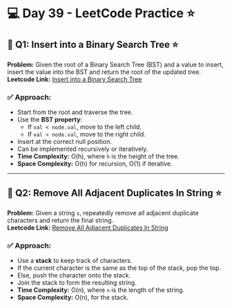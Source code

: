 # 💻 Day 39 - LeetCode Practice ⭐

## 🔹 Q1: Insert into a Binary Search Tree ⭐  
**Problem:** Given the root of a Binary Search Tree (BST) and a value to insert, insert the value into the BST and return the root of the updated tree.  
**Leetcode Link:** [Insert into a Binary Search Tree](https://leetcode.com/problems/insert-into-a-binary-search-tree)

### ✅ Approach:
- Start from the root and traverse the tree.
- Use the **BST property**:
  - If `val < node.val`, move to the left child.
  - If `val > node.val`, move to the right child.
- Insert at the correct null position.
- Can be implemented recursively or iteratively.
- **Time Complexity:** O(h), where `h` is the height of the tree.  
- **Space Complexity:** O(h) for recursion, O(1) if iterative.

---

## 🔹 Q2: Remove All Adjacent Duplicates In String ⭐  
**Problem:** Given a string `s`, repeatedly remove all adjacent duplicate characters and return the final string.  
**Leetcode Link:** [Remove All Adjacent Duplicates In String](https://leetcode.com/problems/remove-all-adjacent-duplicates-in-string)

### ✅ Approach:
- Use a **stack** to keep track of characters.
- If the current character is the same as the top of the stack, pop the top.
- Else, push the character onto the stack.
- Join the stack to form the resulting string.
- **Time Complexity:** O(n), where `n` is the length of the string.  
- **Space Complexity:** O(n), for the stack.
